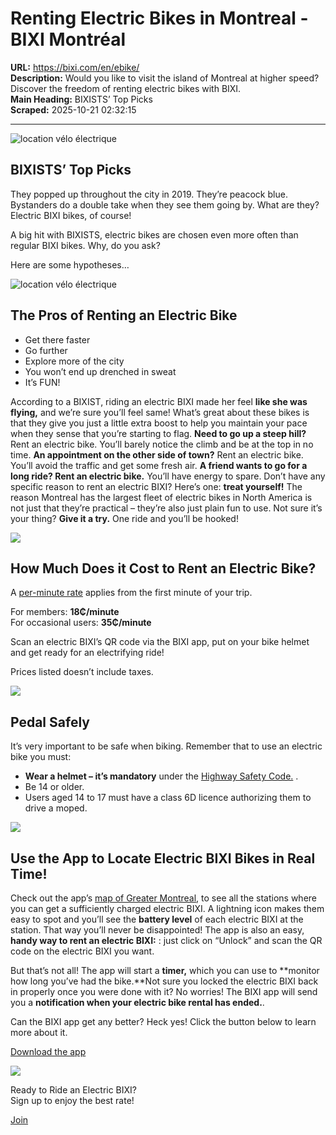 # Renting Electric Bikes in Montreal - BIXI Montréal

**URL:** https://bixi.com/en/ebike/  
**Description:** Would you like to visit the island of Montreal at higher speed? Discover the freedom of renting electric bikes with BIXI.  
**Main Heading:** BIXISTS’ Top Picks  
**Scraped:** 2025-10-21 02:32:15

---

![location vélo électrique](https://s3.ca-central-1.amazonaws.com/cdn.bixi.com/wp-content/uploads/2023/07/location-velo-electrique-770x513.jpg)

## BIXISTS’ Top Picks

They popped up throughout the city in 2019. They’re peacock blue. Bystanders do a double take when they see them going by. What are they? Electric BIXI bikes, of course!

A big hit with BIXISTS, electric bikes are chosen even more often than regular BIXI bikes. Why, do you ask?

Here are some hypotheses…

![location vélo électrique](https://s3.ca-central-1.amazonaws.com/cdn.bixi.com/wp-content/uploads/2023/07/location-velo-electrique-2-400x600.jpg)

## The Pros of Renting an Electric Bike

- Get there faster
- Go further
- Explore more of the city
- You won’t end up drenched in sweat
- It’s FUN!

According to a BIXIST, riding an electric BIXI made her feel **like she was flying,** and we’re sure you’ll feel same! What’s great about these bikes is that they give you just a little extra boost to help you maintain your pace when they sense that you’re starting to flag. **Need to go up a steep hill?** Rent an electric bike. You’ll barely notice the climb and be at the top in no time. **An appointment on the other side of town?** Rent an electric bike. You’ll avoid the traffic and get some fresh air. **A friend wants to go for a long ride? Rent an electric bike.** You’ll have energy to spare. Don’t have any specific reason to rent an electric BIXI? Here’s one: **treat yourself!** The reason Montreal has the largest fleet of electric bikes in North America is not just that they’re practical – they’re also just plain fun to use. Not sure it’s your thing? **Give it a try.** One ride and you’ll be hooked!

![](https://s3.ca-central-1.amazonaws.com/cdn.bixi.com/wp-content/uploads/2023/07/location-velo-montreal-2-770x514.jpg)

## How Much Does it Cost to Rent an Electric Bike?

A [per-minute rate](https://bixi.com/en/pricing/) applies from the first minute of your trip.

For members: **18₵/minute**  
For occasional users: **35₵/minute**

Scan an electric BIXI’s QR code via the BIXI app, put on your bike helmet and get ready for an electrifying ride!

Prices listed doesn’t include taxes.

![](https://s3.ca-central-1.amazonaws.com/cdn.bixi.com/wp-content/uploads/2023/03/cta-promo-casque-obligatoire-en-aba8d3-770x514.png)

## Pedal Safely

It’s very important to be safe when biking. Remember that to use an electric bike you must:

- **Wear a helmet – it’s mandatory** under the [Highway Safety Code.](https://saaq.gouv.qc.ca/en/road-safety/modes-transportation/electric-bike/) .
- Be 14 or older.
- Users aged 14 to 17 must have a class 6D licence authorizing them to drive a moped.

![](https://s3.ca-central-1.amazonaws.com/cdn.bixi.com/wp-content/uploads/2023/03/location-velo-electrique-4-6ea04b-600x600.jpg)

## Use the App to Locate Electric BIXI Bikes in Real Time!

Check out the app’s [map of Greater Montreal](https://secure.bixi.com/map), to see all the stations where you can get a sufficiently charged electric BIXI. A lightning icon makes them easy to spot and you’ll see the **battery level** of each electric BIXI at the station. That way you’ll never be disappointed! The app is also an easy, **handy way to rent an electric BIXI:** : just click on “Unlock” and scan the QR code on the electric BIXI you want.

But that’s not all! The app will start a **timer,** which you can use to **monitor how long you’ve had the bike.**Not sure you locked the electric BIXI back in properly once you were done with it? No worries! The BIXI app will send you a **notification when your electric bike rental has ended.**.

Can the BIXI app get any better? Heck yes! Click the button below to learn more about it.

[Download the app](https://play.google.com/store/apps/details?id=com.eightd.biximobile)

![](https://s3.ca-central-1.amazonaws.com/cdn.bixi.com/wp-content/uploads/2023/07/location-velo-electrique-3-1.jpg)

Ready to Ride an Electric BIXI?  
Sign up to enjoy the best rate!

[Join](https://secure.bixi.com/register)